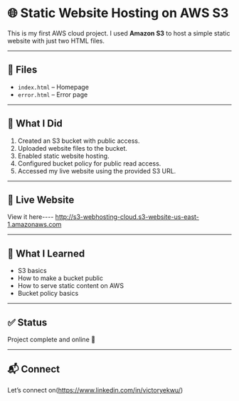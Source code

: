 # 🌐 Static Website Hosting on AWS S3

This is my first AWS cloud project. I used **Amazon S3** to host a simple static website with just two HTML files.

---

## 📁 Files
- `index.html` – Homepage
- `error.html` – Error page

---

## 🚀 What I Did
1. Created an S3 bucket with public access.
2. Uploaded website files to the bucket.
3. Enabled static website hosting.
4. Configured bucket policy for public read access.
5. Accessed my live website using the provided S3 URL.

---

## 🔗 Live Website
View it here---- http://s3-webhosting-cloud.s3-website-us-east-1.amazonaws.com

---

## 🧠 What I Learned
- S3 basics
- How to make a bucket public
- How to serve static content on AWS
- Bucket policy basics

---

## ✅ Status
Project complete and online 🎉

---

## 📬 Connect
Let’s connect on(https://www.linkedin.com/in/victoryekwu/)
